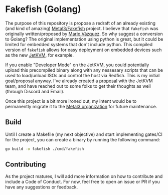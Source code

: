 # Fakefish (Golang)

The purpose of this repository is propose a redraft of an already existing (and kind of amazing) [Metal3/Fakefish](https://github.com/openshift-metal3/fakefish) project. I believe that `fakefish` was originally written/proposed by [Mario Vázquez](https://github.com/mvazquezc). So why suggest a conversion to Golang? The original implementation using python is great, but it could be limited for embedded systems that don't include python. This compiled version of `fakefish` allows for easy deployment on embedded devices such as the new [JetKVM](https://jetkvm.com/), for example.

If you enable "Developer Mode" on the JetKVM, you could potentially upload this precompiled binary along with any nessesary scripts that can be used to load/unload ISOs and control the host via Redfish. This is my initial goal/proposal anyway. I've already created a [proposal](https://github.com/jetkvm/kvm/issues/36) with the JetKVM team, and have reached out to some folks to get their thoughts as well (through Discord and Email).

Once this project is a bit more ironed out, my intent would be to permanently migrate it to the [Metal3 organization](https://github.com/openshift-metal3/) for future maintenance.

## Build

Until I create a Makefile (my next objective) and start implementing gates/CI for the project, you can create a binary by running the following command:

```bash
go build -o fakefish ./cmd/fakefish
```

## Contributing

As the project matures, I will add more information on how to contribute and include a Code of Conduct. For now, feel free to open an issue or PR if you have any suggestions or feedback.